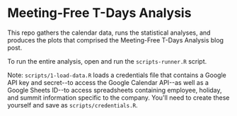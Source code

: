 # Meeting-Free T-Days Analysis

This repo gathers the calendar data, runs the statistical analyses, and produces the plots that comprised the Meeting-Free T-Days Analysis blog post.

To run the entire analysis, open and run the `scripts-runner.R` script.

Note: `scripts/1-load-data.R` loads a credentials file that contains a Google API key and secret--to access the Google Calendar API--as well as a Google Sheets ID--to access spreadsheets containing employee, holiday, and summit information specific to the company. You'll need to create these yourself and save as `scripts/credentials.R`.